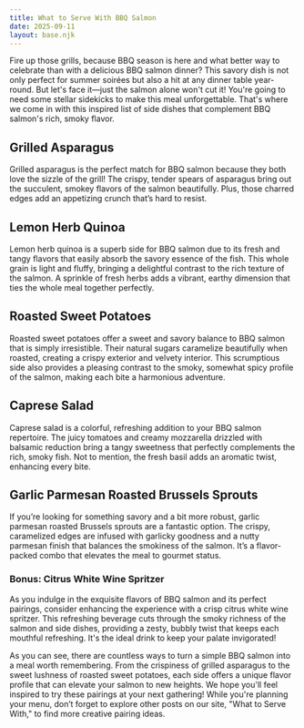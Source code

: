 ```yaml
---
title: What to Serve With BBQ Salmon
date: 2025-09-11
layout: base.njk
---
```


Fire up those grills, because BBQ season is here and what better way to celebrate than with a delicious BBQ salmon dinner? This savory dish is not only perfect for summer soirées but also a hit at any dinner table year-round. But let's face it—just the salmon alone won't cut it! You're going to need some stellar sidekicks to make this meal unforgettable. That's where we come in with this inspired list of side dishes that complement BBQ salmon's rich, smoky flavor.

## **Grilled Asparagus**
Grilled asparagus is the perfect match for BBQ salmon because they both love the sizzle of the grill! The crispy, tender spears of asparagus bring out the succulent, smokey flavors of the salmon beautifully. Plus, those charred edges add an appetizing crunch that’s hard to resist.

## **Lemon Herb Quinoa**
Lemon herb quinoa is a superb side for BBQ salmon due to its fresh and tangy flavors that easily absorb the savory essence of the fish. This whole grain is light and fluffy, bringing a delightful contrast to the rich texture of the salmon. A sprinkle of fresh herbs adds a vibrant, earthy dimension that ties the whole meal together perfectly.

## **Roasted Sweet Potatoes**
Roasted sweet potatoes offer a sweet and savory balance to BBQ salmon that is simply irresistible. Their natural sugars caramelize beautifully when roasted, creating a crispy exterior and velvety interior. This scrumptious side also provides a pleasing contrast to the smoky, somewhat spicy profile of the salmon, making each bite a harmonious adventure.

## **Caprese Salad**
Caprese salad is a colorful, refreshing addition to your BBQ salmon repertoire. The juicy tomatoes and creamy mozzarella drizzled with balsamic reduction bring a tangy sweetness that perfectly complements the rich, smoky fish. Not to mention, the fresh basil adds an aromatic twist, enhancing every bite.

## **Garlic Parmesan Roasted Brussels Sprouts**
If you’re looking for something savory and a bit more robust, garlic parmesan roasted Brussels sprouts are a fantastic option. The crispy, caramelized edges are infused with garlicky goodness and a nutty parmesan finish that balances the smokiness of the salmon. It’s a flavor-packed combo that elevates the meal to gourmet status.

### **Bonus: Citrus White Wine Spritzer**
As you indulge in the exquisite flavors of BBQ salmon and its perfect pairings, consider enhancing the experience with a crisp citrus white wine spritzer. This refreshing beverage cuts through the smoky richness of the salmon and side dishes, providing a zesty, bubbly twist that keeps each mouthful refreshing. It's the ideal drink to keep your palate invigorated!

As you can see, there are countless ways to turn a simple BBQ salmon into a meal worth remembering. From the crispiness of grilled asparagus to the sweet lushness of roasted sweet potatoes, each side offers a unique flavor profile that can elevate your salmon to new heights. We hope you'll feel inspired to try these pairings at your next gathering! While you're planning your menu, don’t forget to explore other posts on our site, "What to Serve With," to find more creative pairing ideas.